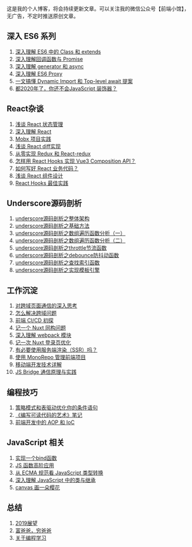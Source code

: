 这是我的个人博客，将会持续更新文章。可以关注我的微信公众号【前端小馆】，无广告，不定时推送原创文章。


## 深入 ES6 系列
 1. [深入理解 ES6 中的 Class 和 extends](https://github.com/yinguangyao/blog/issues/53)
 2. [深入理解回调函数与 Promise](https://github.com/yinguangyao/blog/issues/51)
 3. [深入理解 generator 和 async](https://github.com/yinguangyao/blog/issues/52)
 4. [深入理解 ES6 Proxy](https://github.com/yinguangyao/blog/issues/41)
 5. [一文搞懂 Dynamic Import 和 Top-level await 提案](https://github.com/yinguangyao/blog/issues/38)
 6. [都2020年了，你还不会JavaScript 装饰器？](https://github.com/yinguangyao/blog/issues/34)
 
 
 ## React杂谈

 1. [浅谈 React 状态管理][10]
 2. [深入理解 React][11]
 3. [Mobx 项目实践][12]
 4. [浅谈 React diff实现][14]
 5. [从零实现 Redux 和 React-redux][15]
 6. [怎样用 React Hooks 实现 Vue3 Composition API？][16]
 7. [如何写好 React 业务代码？][17]
 8. [浅谈 React 组件设计](https://github.com/yinguangyao/blog/issues/40)
 9. [React Hooks 最佳实践](https://zhuanlan.zhihu.com/p/136171624)
 
 ## Underscore源码剖析

 1. [underscore源码剖析之整体架构][1]
 2. [underscore源码剖析之基础方法][2]
 3. [underscore源码剖析之数组遍历函数分析（一）][3]
 4. [underscore源码剖析之数组遍历函数分析（二）][4]
 5. [underscore源码剖析之throttle节流函数][5]
 6. [underscore源码剖析之debounce防抖动函数][6]
 7. [underscore源码剖析之查找索引函数][7]
 8. [underscore源码剖析之实现模板引擎][8]
 
 ## 工作沉淀

 1. [对跨域页面通信的深入思考][24]
 2. [怎么解决跨域问题][25]
 3. [前端 CI/CD 初探][26]
 4. [记一个 Nuxt 同构问题](https://github.com/yinguangyao/blog/issues/42)
 5. [深入理解 webpack 模块](https://github.com/yinguangyao/blog/issues/43)
 6. [记一次 Nuxt 登录页优化](https://github.com/yinguangyao/blog/issues/44)
 7. [有必要使用服务端渲染（SSR）吗？](https://github.com/yinguangyao/blog/issues/46)
 8. [使用 MonoRepo 管理前端项目](https://zhuanlan.zhihu.com/p/333021512)
 9. [移动端开发技术详解](https://github.com/yinguangyao/blog/issues/49)
 10. [JS Bridge 通信原理与实践](https://github.com/yinguangyao/blog/issues/50)
 
 
## 编程技巧

 1. [策略模式和表驱动优化你的条件语句][18]
 2. [《编写可读代码的艺术》笔记][20]
 3. [前端开发中的 AOP 和 IoC](https://github.com/yinguangyao/blog/issues/39) 

## JavaScript 相关

 1. [实现一个bind函数][19]
 2. [JS 函数高阶应用][21]
 3. [从 ECMA 规范看 JavaScript 类型转换][22]
 4. [深入理解 JavaScript 中的类与继承][23]
 5. [canvas 画一朵樱花](https://github.com/yinguangyao/blog/issues/48)
 
 
## 总结

 1. [2019展望][29]
 2. [富爸爸，穷爸爸][30]
 3. [关于编程学习][31]



  [1]: https://github.com/yinguangyao/blog/issues/7
  [2]: https://github.com/yinguangyao/blog/issues/15
  [3]: https://github.com/yinguangyao/blog/issues/16
  [4]: https://github.com/yinguangyao/blog/issues/17
  [5]: https://github.com/yinguangyao/blog/issues/18
  [6]: https://github.com/yinguangyao/blog/issues/19
  [7]: https://github.com/yinguangyao/blog/issues/20
  [8]: https://github.com/yinguangyao/blog/issues/4
  [9]: https://github.com/yinguangyao/blog/issues/6
  [10]: https://github.com/yinguangyao/blog/issues/13
  [11]: https://github.com/yinguangyao/blog/issues/10
  [12]: https://github.com/yinguangyao/blog/issues/9
  [13]: https://github.com/yinguangyao/blog/issues/26
  [14]: https://github.com/yinguangyao/blog/issues/27
  [15]: https://github.com/yinguangyao/blog/issues/35
  [16]: https://github.com/yinguangyao/blog/issues/37
  [17]: https://github.com/yinguangyao/blog/issues/23
  [18]: https://github.com/yinguangyao/blog/issues/14
  [19]: https://github.com/yinguangyao/blog/issues/5
  [20]: https://github.com/yinguangyao/blog/issues/1
  [21]: https://github.com/yinguangyao/blog/issues/3
  [22]: https://github.com/yinguangyao/blog/issues/30
  [23]: https://github.com/yinguangyao/blog/issues/29
  [24]: https://github.com/yinguangyao/blog/issues/33
  [25]: https://github.com/yinguangyao/blog/issues/32
  [26]: http://share.gyyin.top/Shopee/CI.html
  [27]: https://github.com/yinguangyao/blog/issues/28
  [28]: https://github.com/yinguangyao/blog/issues/24
  [29]: https://github.com/yinguangyao/blog/issues/21
  [30]: https://github.com/yinguangyao/blog/issues/25
  [31]: https://github.com/yinguangyao/blog/issues/31
